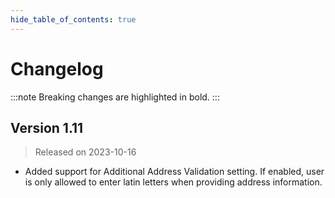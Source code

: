 ```yaml
---
hide_table_of_contents: true
---
```


# Changelog

:::note
Breaking changes are highlighted in bold.
:::

## Version 1.11

> Released on 2023-10-16

- Added support for Additional Address Validation setting. If enabled, user is only allowed to enter latin letters when providing address information.

